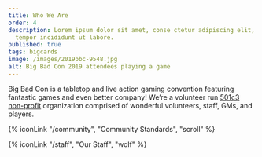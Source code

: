 ```yaml
---
title: Who We Are
order: 4
description: Lorem ipsum dolor sit amet, conse ctetur adipiscing elit, sed do eiusmod
  tempor incididunt ut labore.
published: true
tags: bigcards
image: /images/2019bbc-9548.jpg
alt: Big Bad Con 2019 attendees playing a game
---
```


Big Bad Con is a tabletop and live action gaming convention featuring fantastic games and even better company!
We’re a volunteer run [501c3 non-profit](/non-profit) organization comprised of wonderful volunteers, staff, GMs, and players.

{% iconLink "/community", "Community Standards", "scroll" %}

{% iconLink "/staff", "Our Staff", "wolf" %}